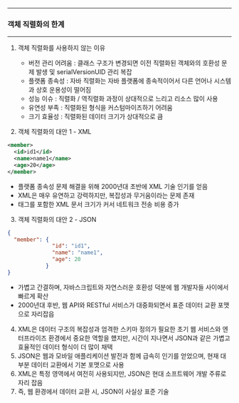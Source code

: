 -----
### 객체 직렬화의 한계
-----
1. 객체 직렬화를 사용하지 않는 이유
   - 버전 관리 어려움 : 클래스 구조가 변경되면 이전 직렬화된 객체와의 호환성 문제 발생 및 serialVersionUID 관리 복잡
   - 플랫폼 종속성 : 자바 직렬화는 자바 플랫폼에 종속적이어서 다른 언어나 시스템과 상호 운용성이 떨어짐
   - 성능 이슈 : 직렬화 / 역직렬화 과정이 상대적으로 느리고 리소스 많이 사용
   - 유연성 부족 : 직렬화된 형식을 커스텀마이즈하기 어려움
   - 크기 효율성 : 직렬화된 데이터 크기가 상대적으로 큼

2. 객체 직렬화의 대안 1 - XML
```xml
<member>
  <id>id1</id>
  <name>name1</name>
  <age>20</age>
</member>
```
  - 플랫폼 종속성 문제 해결을 위해 2000년대 초반에 XML 기술 인기를 얻음
  - XML은 매우 유연하고 강력하지만, 복잡성과 무거움이라는 문제 존재
  - 태그를 포함한 XML 문서 크기가 커서 네트워크 전송 비용 증가

3. 객체 직렬화의 대안 2 - JSON
```json
{
  "member": {
              "id": "id1",
              "name": "name1",
              "age": 20
            }
}
```
  - 가볍고 간결하며, 자바스크립트와 자연스러운 호환성 덕분에 웹 개발자들 사이에서 빠르게 확산
  - 2000년대 후반, 웹 API와 RESTful 서비스가 대중화되면서 표준 데이터 교환 포맷으로 자리잡읍

4. XML은 데이터 구조의 복잡성과 엄격한 스키마 정의가 필요한 초기 웹 서비스와 엔터프라이즈 환경에서 중요한 역할을 헀지만, 시간이 지나면서 JSON과 같은 가볍고 효율적인 데이터 형식이 더 많이 채택
5. JSON은 웹과 모바일 애플리케이션 발전과 함께 급속히 인기를 얻었으며, 현재 대부분 데이터 교환에서 기본 포맷으로 사용
6. XML은 특정 영역에서 여전히 사용되지만, JSON은 현대 소프트웨어 개발 주류로 자리 잡음
7. 즉, 웹 환경에서 데이터 교환 시, JSON이 사실상 표준 기술


